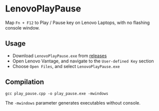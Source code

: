 # LenovoPlayPause
Map `Fn + F12` to Play / Pause key on Lenovo Laptops, with no flashing console window.

## Usage
- Download `LenovoPlayPause.exe` from [releases](https://github.com/FrzMtrsprt/LenovoPlayPause/releases)
- Open Lenovo Vantage, and navigate to the `User-defined Key` section
- Choose `Open Files`, and select `LenovoPlayPause.exe`

## Compilation
`gcc play_pause.cpp -o play_pause.exe -mwindows`

The `-mwindows` parameter generates executables without console.
